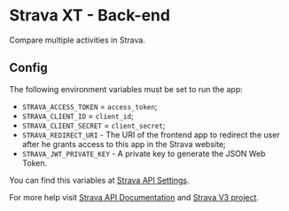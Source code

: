 # Strava XT - Back-end

Compare multiple activities in Strava.

## Config

The following environment variables must be set to run the app:

- `STRAVA_ACCESS_TOKEN` = `access_token`;
- `STRAVA_CLIENT_ID` = `client_id`;
- `STRAVA_CLIENT_SECRET` = `client_secret`;
- `STRAVA_REDIRECT_URI` - The URI of the frontend app to redirect the user after he grants access to this app in the Strava website;
- `STRAVA_JWT_PRIVATE_KEY` - A private key to generate the JSON Web Token.

You can find this variables at [Strava API Settings](https://www.strava.com/settings/api).

For more help visit [Strava API Documentation](https://developers.strava.com) and [Strava V3 project](https://github.com/UnbounDev/node-strava-v3#readme).